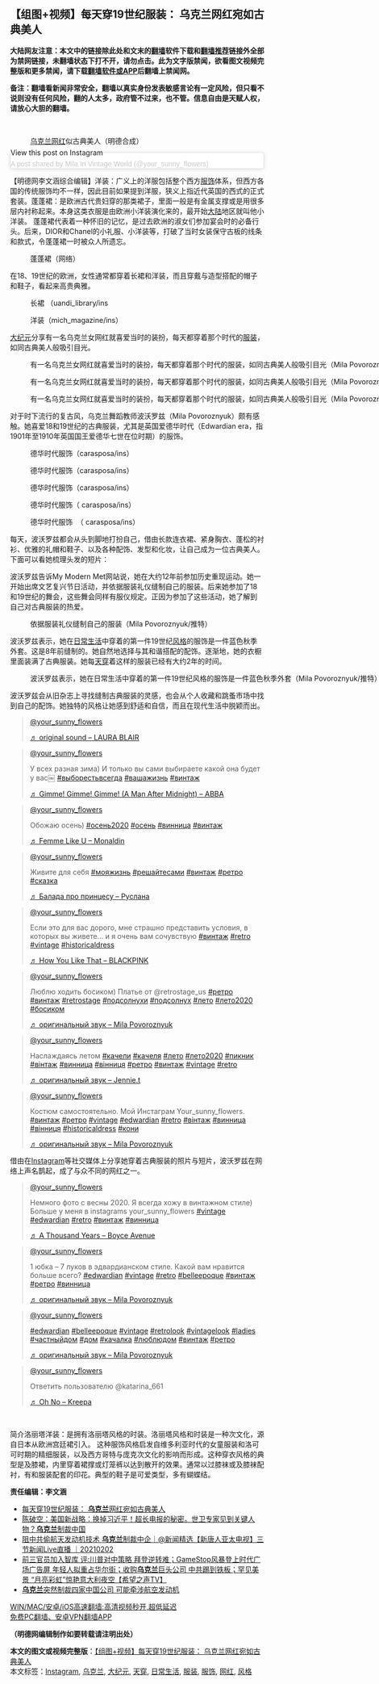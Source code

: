  <h2>【组图+视频】每天穿19世纪服装： 乌克兰网红宛如古典美人</h2> <p class="notice"><b>大陆网友注意：本文中的链接除此处和文末的<a href="https://github.com/bannedbook/fanqiang" >翻墙</a>软件下载和<a href="https://github.com/killgcd/justmysocks/blob/master/README.md">翻墙推荐</a>链接外全部为禁网链接，未翻墙状态下打不开，请勿点击。此为文字版禁闻，欲看图文视频完整版和更多禁闻，请下载<a href="https://github.com/bannedbook/fanqiang">翻墙软件或APP</a>后翻墙上禁闻网。</p><p>备注：翻墙看新闻非常安全，翻墙以真实身份发表敏感言论有一定风险，但只看不说则没有任何风险，翻的人太多，政府管不过来，也不管。信息自由是天赋人权，请放心大胆的翻墙。</b></p>  <div class="entry"> <br /> <figure><a href="https://i1.wp.com/upload-images-bucket-v64rleca837do.s3.eu-west-1.amazonaws.com/wp-content/uploads/2021/02/02172531/%E6%9C%AA%E6%A0%87%E9%A2%98-1-8.jpg?fit=860%2C484&#038;ssl=1" data-caption=" 乌克兰网红似古典美人（明德合成）"></a><figcaption class="wp-caption-text"> <a href="https://www.bannedbook.org/bnews/tag/%e4%b9%8c%e5%85%8b%e5%85%b0/" class="st_tag internal_tag" rel="tag" title="标签 乌克兰 下的日志">乌克兰</a><a href="https://www.bannedbook.org/bnews/tag/%e7%bd%91%e7%ba%a2/" class="st_tag internal_tag" rel="tag" title="标签 网红 下的日志">网红</a>似古典美人（明德合成）</figcaption></figure> <blockquote class="instagram-media" data-instgrm-captioned data-instgrm-permalink="https://www.instagram.com/p/CKyH6C8hMGf/?utm_source=ig_embed&amp;utm_campaign=loading" data-instgrm-version="13" style=" background:#FFF; border:0; border-radius:3px; box-shadow:0 0 1px 0 rgba(0,0,0,0.5),0 1px 10px 0 rgba(0,0,0,0.15); margin: 1px; max-width:658px; min-width:326px; padding:0; width:99.375%; width:-webkit-calc(100% - 2px); width:calc(100% - 2px);"><p>  <a href="https://www.instagram.com/p/CKyH6C8hMGf/?utm_source=ig_embed&amp;utm_campaign=loading" style=" background:#FFFFFF; line-height:0; padding:0 0; text-align:center; text-decoration:none; width:100%;" target="_blank">             View this post on Instagram                       </p> <p></a> </p> <p><a href="https://www.instagram.com/p/CKyH6C8hMGf/?utm_source=ig_embed&amp;utm_campaign=loading" style=" color:#c9c8cd; font-family:Arial,sans-serif; font-size:14px; font-style:normal; font-weight:normal; line-height:17px; text-decoration:none;" target="_blank">A post shared by Mila In Vintage World (@your_sunny_flowers)</a></p> </blockquote> <p>【明德网李文涵综合编辑】洋装：广义上的洋服包括整个西方<a href="https://www.bannedbook.org/bnews/tag/%E6%9C%8D%E9%A5%B0/" class="st_tag internal_tag" rel="tag" title="标签 服饰 下的日志">服饰</a>体系，但西方各国的传统服饰均不一样，因此目前如果提到洋服，狭义上指近代英国的西式的正式套装。蓬蓬裙：是欧洲古代贵妇穿的那类裙子，里面一般是有金属支撑或是用很多层内衬称起来。本身这类衣服是由欧洲小洋装演化来的，最开始<span class='wp_keywordlink_affiliate'><a href="https://www.bannedbook.org/" title="大陆" target="_blank">大陆</a></span>地区就叫他小洋装。 蓬蓬裙代表着一种怀旧的记忆，是过去欧洲的淑女们参加宴会时的必备行头。后来，DIOR和Chanel的小礼服、小洋装等，打破了当时女装保守古板的线条和款式，令蓬蓬裙一时被众人所遗忘。</p> <figure id="attachment_23933" aria-describedby="caption-attachment-23933" style="width: 1154px" class="wp-caption alignnone"><figcaption id="caption-attachment-23933" class="wp-caption-text">蓬蓬裙（网络）</figcaption></figure> <p>在18、19世纪的欧洲，女性通常都穿着长裙和洋装，而且穿戴与造型搭配的帽子和鞋子，看起来高贵典雅。</p> <figure id="attachment_23928" aria-describedby="caption-attachment-23928" style="width: 1155px" class="wp-caption alignnone"><figcaption id="caption-attachment-23928" class="wp-caption-text">长裙 （uandi_library/ins</figcaption></figure> <figure id="attachment_23927" aria-describedby="caption-attachment-23927" style="width: 1152px" class="wp-caption alignnone"><figcaption id="caption-attachment-23927" class="wp-caption-text">洋装（mich_magazine/ins）</figcaption></figure> <p><span class='wp_keywordlink_affiliate'><a href="http://www.epochtimes.com/" title="大纪元" target="_blank">大纪元</a></span>分享有一名乌克兰女网红就喜爱当时的装扮，每天都穿着那个时代的<a href="https://www.bannedbook.org/bnews/tag/%E6%9C%8D%E8%A3%85/" class="st_tag internal_tag" rel="tag" title="标签 服装 下的日志">服装</a>，如同古典美人般吸引目光。</p> <figure id="attachment_23948" aria-describedby="caption-attachment-23948" style="width: 1153px" class="wp-caption alignnone"><figcaption id="caption-attachment-23948" class="wp-caption-text">有一名乌克兰女网红就喜爱当时的装扮，每天都穿着那个时代的服装，如同古典美人般吸引目光（Mila Povoroznyuk/推特）</figcaption></figure> <figure id="attachment_23946" aria-describedby="caption-attachment-23946" style="width: 1140px" class="wp-caption alignnone"><figcaption id="caption-attachment-23946" class="wp-caption-text">有一名乌克兰女网红就喜爱当时的装扮，每天都穿着那个时代的服装，如同古典美人般吸引目光（Mila Povoroznyuk/推特）</figcaption></figure> <figure id="attachment_23936" aria-describedby="caption-attachment-23936" style="width: 1152px" class="wp-caption alignnone"><figcaption id="caption-attachment-23936" class="wp-caption-text">有一名乌克兰女网红就喜爱当时的装扮，每天都穿着那个时代的服装，如同古典美人般吸引目光（Mila Povoroznyuk/tiktok）</figcaption></figure> <p>对于时下流行的复古风，乌克兰舞蹈教师波沃罗兹（Mila Povoroznyuk）颇有感触。她喜爱18和19世纪的古典服装，尤其是英国爱德华时代（Edwardian era，指1901年至1910年英国国王爱德华七世在位时期）的服饰。</p> <figure id="attachment_23941" aria-describedby="caption-attachment-23941" style="width: 1154px" class="wp-caption alignnone"><figcaption id="caption-attachment-23941" class="wp-caption-text">德华时代服饰（carasposa/ins）</figcaption></figure> <figure id="attachment_23937" aria-describedby="caption-attachment-23937" style="width: 1155px" class="wp-caption alignnone"><figcaption id="caption-attachment-23937" class="wp-caption-text">德华时代服饰（carasposa/ins）</figcaption></figure> <figure id="attachment_23938" aria-describedby="caption-attachment-23938" style="width: 1151px" class="wp-caption alignnone"><figcaption id="caption-attachment-23938" class="wp-caption-text">德华时代服饰（carasposa/ins）</figcaption></figure> <figure id="attachment_23939" aria-describedby="caption-attachment-23939" style="width: 1116px" class="wp-caption alignnone"><figcaption id="caption-attachment-23939" class="wp-caption-text">德华时代服饰（ carasposa/ins）</figcaption></figure> <figure id="attachment_23944" aria-describedby="caption-attachment-23944" style="width: 1155px" class="wp-caption alignnone"><figcaption id="caption-attachment-23944" class="wp-caption-text">德华时代服饰  （ carasposa/ins）</figcaption></figure> <p>每天，波沃罗兹都会从头到脚地打扮自己，借由长款连衣裙、紧身胸衣、蓬松的衬衫、优雅的礼帽和鞋子、以及各种配饰、发型和化妆，让自己成为一位古典美人。下面可以看她梳理头发的短片：</p> <p>波沃罗兹告诉My Modern Met网站说，她在大约12年前参加历史重现运动。她一开始出席文艺复兴节日活动，并依据服装礼仪缝制自己的服装。后来她参加了18和19世纪的舞会，这些舞会同样有服仪规定。正因为参加了这些活动，她了解到自己对古典服装的热爱。</p> <figure id="attachment_23947" aria-describedby="caption-attachment-23947" style="width: 1155px" class="wp-caption alignnone"><figcaption id="caption-attachment-23947" class="wp-caption-text">依据服装礼仪缝制自己的服装（Mila Povoroznyuk/推特）</figcaption></figure> <p>波沃罗兹表示，她在<a href="https://www.bannedbook.org/bnews/tag/%e6%97%a5%e5%b8%b8%e7%94%9f%e6%b4%bb/" class="st_tag internal_tag" rel="tag" title="标签 日常生活 下的日志">日常生活</a>中穿着的第一件19世纪<a href="https://www.bannedbook.org/bnews/tag/%E9%A3%8E%E6%A0%BC/" class="st_tag internal_tag" rel="tag" title="标签 风格 下的日志">风格</a>的服饰是一件蓝色秋季外套。这是8年前缝制的。她自然地选择与其和谐搭配的配饰。逐渐地，她的衣橱里面装满了古典服装。她每<a href="https://www.bannedbook.org/bnews/tag/%E5%A4%A9%E7%A9%BF/" class="st_tag internal_tag" rel="tag" title="标签 天穿 下的日志">天穿</a>着这样的服装已经有大约2年的时间。</p> <figure id="attachment_23950" aria-describedby="caption-attachment-23950" style="width: 1152px" class="wp-caption alignnone"><figcaption id="caption-attachment-23950" class="wp-caption-text">波沃罗兹表示，她在日常生活中穿着的第一件19世纪风格的服饰是一件蓝色秋季外套（Mila Povoroznyuk/推特）</figcaption></figure> <p>波沃罗兹会从旧杂志上寻找缝制古典服装的灵感，也会从个人收藏和跳蚤市场中找到自己的配饰。她独特的风格让她感到舒适和自信，而且在现代生活中脱颖而出。</p> <blockquote class="tiktok-embed" cite="https://www.tiktok.com/@your_sunny_flowers/video/6909397796986637569" data-video-id="6909397796986637569" style="max-width: 605px;min-width: 325px;"><p>  <a target="_blank" title="@your_sunny_flowers" href="https://www.tiktok.com/@your_sunny_flowers">@your_sunny_flowers</a>  </p>  <p> <a target="_blank" title="♬ original sound - LAURA BLAIR" href="https://www.tiktok.com/music/original-sound-6907660612927621890">♬ original sound &#8211; LAURA BLAIR</a>  </p> </blockquote> <blockquote class="tiktok-embed" cite="https://www.tiktok.com/@your_sunny_flowers/video/6907153621209648386" data-video-id="6907153621209648386" style="max-width: 605px;min-width: 325px;"><p>  <a target="_blank" title="@your_sunny_flowers" href="https://www.tiktok.com/@your_sunny_flowers">@your_sunny_flowers</a>  </p> <p>У всех разная зима) И только вы сами выбираете какой она будет у вас￼ <a title="выборестьвсегда" target="_blank" href="https://www.tiktok.com/tag/выборестьвсегда">#выборестьвсегда</a> <a title="вашажизнь" target="_blank" href="https://www.tiktok.com/tag/вашажизнь">#вашажизнь</a> <a title="винтаж" target="_blank" href="https://www.tiktok.com/tag/винтаж">#винтаж</a></p> <p> <a target="_blank" title="♬ Gimme! Gimme! Gimme! (A Man After Midnight) - ABBA" href="https://www.tiktok.com/music/Gimme-Gimme-Gimme-A-Man-After-Midnight-6753526154423961602">♬ Gimme! Gimme! Gimme! (A Man After Midnight) &#8211; ABBA</a>  </p> </blockquote> <blockquote class="tiktok-embed" cite="https://www.tiktok.com/@your_sunny_flowers/video/6890786624427281666" data-video-id="6890786624427281666" style="max-width: 605px;min-width: 325px;"><p>  <a target="_blank" title="@your_sunny_flowers" href="https://www.tiktok.com/@your_sunny_flowers">@your_sunny_flowers</a>  </p> <p>Обожаю осень)  <a title="осень2020" target="_blank" href="https://www.tiktok.com/tag/осень2020">#осень2020</a> <a title="осень" target="_blank" href="https://www.tiktok.com/tag/осень">#осень</a> <a title="винница" target="_blank" href="https://www.tiktok.com/tag/винница">#винница</a> <a title="винтаж" target="_blank" href="https://www.tiktok.com/tag/винтаж">#винтаж</a></p> <p> <a target="_blank" title="♬ Femme Like U - Monaldin" href="https://www.tiktok.com/music/Femme-Like-U-6856826874039912450">♬ Femme Like U &#8211; Monaldin</a>  </p> </blockquote> <blockquote class="tiktok-embed" cite="https://www.tiktok.com/@your_sunny_flowers/video/6888983484614987009" data-video-id="6888983484614987009" style="max-width: 605px;min-width: 325px;"><p>  <a target="_blank" title="@your_sunny_flowers" href="https://www.tiktok.com/@your_sunny_flowers">@your_sunny_flowers</a>  </p> <p>Живите для себя <a title="мояжизнь" target="_blank" href="https://www.tiktok.com/tag/мояжизнь">#мояжизнь</a> <a title="решайтесами" target="_blank" href="https://www.tiktok.com/tag/решайтесами">#решайтесами</a> <a title="винтаж" target="_blank" href="https://www.tiktok.com/tag/винтаж">#винтаж</a> <a title="ретро" target="_blank" href="https://www.tiktok.com/tag/ретро">#ретро</a> <a title="сказка" target="_blank" href="https://www.tiktok.com/tag/сказка">#сказка</a></p> <p> <a target="_blank" title="♬ Балада про принцесу - Руслана" href="https://www.tiktok.com/music/Балада-про-принцесу-6724550670319372289">♬ Балада про принцесу &#8211; Руслана</a>  </p> </blockquote> <blockquote class="tiktok-embed" cite="https://www.tiktok.com/@your_sunny_flowers/video/6888211017420131585" data-video-id="6888211017420131585" style="max-width: 605px;min-width: 325px;"><p>  <a target="_blank" title="@your_sunny_flowers" href="https://www.tiktok.com/@your_sunny_flowers">@your_sunny_flowers</a>  </p> <p>Если это для вас дорого, мне страшно представить условия, в которых вы живете&#8230; и я очень вам сочувствую <a title="винтаж" target="_blank" href="https://www.tiktok.com/tag/винтаж">#винтаж</a> <a title="retro" target="_blank" href="https://www.tiktok.com/tag/retro">#retro</a> <a title="vintage" target="_blank" href="https://www.tiktok.com/tag/vintage">#vintage</a> <a title="historicaldress" target="_blank" href="https://www.tiktok.com/tag/historicaldress">#historicaldress</a></p>  <p> <a target="_blank" title="♬ How You Like That - BLACKPINK" href="https://www.tiktok.com/music/How-You-Like-That-6842582526297393154">♬ How You Like That &#8211; BLACKPINK</a>  </p> </blockquote> <blockquote class="tiktok-embed" cite="https://www.tiktok.com/@your_sunny_flowers/video/6860539387936034049" data-video-id="6860539387936034049" style="max-width: 605px;min-width: 325px;"><p>  <a target="_blank" title="@your_sunny_flowers" href="https://www.tiktok.com/@your_sunny_flowers">@your_sunny_flowers</a>  </p> <p>Люблю ходить босиком) Платье от @retrostage_us <a title="ретро" target="_blank" href="https://www.tiktok.com/tag/ретро">#ретро</a> <a title="винтаж" target="_blank" href="https://www.tiktok.com/tag/винтаж">#винтаж</a> <a title="retrostage" target="_blank" href="https://www.tiktok.com/tag/retrostage">#retrostage</a> <a title="подсолнухи" target="_blank" href="https://www.tiktok.com/tag/подсолнухи">#подсолнухи</a> <a title="подсолнух" target="_blank" href="https://www.tiktok.com/tag/подсолнух">#подсолнух</a> <a title="лето" target="_blank" href="https://www.tiktok.com/tag/лето">#лето</a> <a title="лето2020" target="_blank" href="https://www.tiktok.com/tag/лето2020">#лето2020</a> <a title="босиком" target="_blank" href="https://www.tiktok.com/tag/босиком">#босиком</a></p> <p> <a target="_blank" title="♬ оригинальный звук - Mila Povoroznyuk" href="https://www.tiktok.com/music/оригинальный-звук-6860539407884241665">♬ оригинальный звук &#8211; Mila Povoroznyuk</a>  </p> </blockquote> <blockquote class="tiktok-embed" cite="https://www.tiktok.com/@your_sunny_flowers/video/6848502966408744197" data-video-id="6848502966408744197" style="max-width: 605px;min-width: 325px;"><p>  <a target="_blank" title="@your_sunny_flowers" href="https://www.tiktok.com/@your_sunny_flowers">@your_sunny_flowers</a>  </p> <p>Наслаждаясь летом <a title="качели" target="_blank" href="https://www.tiktok.com/tag/качели">#качели</a> <a title="качеля" target="_blank" href="https://www.tiktok.com/tag/качеля">#качеля</a> <a title="лето" target="_blank" href="https://www.tiktok.com/tag/лето">#лето</a> <a title="лето2020" target="_blank" href="https://www.tiktok.com/tag/лето2020">#лето2020</a> <a title="пикник" target="_blank" href="https://www.tiktok.com/tag/пикник">#пикник</a> <a title="вінтаж" target="_blank" href="https://www.tiktok.com/tag/вінтаж">#вінтаж</a> <a title="винница" target="_blank" href="https://www.tiktok.com/tag/винница">#винница</a> <a title="вінниця" target="_blank" href="https://www.tiktok.com/tag/вінниця">#вінниця</a> <a title="ретро" target="_blank" href="https://www.tiktok.com/tag/ретро">#ретро</a> <a title="винтаж" target="_blank" href="https://www.tiktok.com/tag/винтаж">#винтаж</a> <a title="vintage" target="_blank" href="https://www.tiktok.com/tag/vintage">#vintage</a> <a title="retro" target="_blank" href="https://www.tiktok.com/tag/retro">#retro</a></p> <p> <a target="_blank" title="♬ оригинальный звук - Jennie.t" href="https://www.tiktok.com/music/оригинальный-звук-6839393751094397701">♬ оригинальный звук &#8211; Jennie.t</a>  </p> </blockquote> <blockquote class="tiktok-embed" cite="https://www.tiktok.com/@your_sunny_flowers/video/6845514913213959430" data-video-id="6845514913213959430" style="max-width: 605px;min-width: 325px;"><p>  <a target="_blank" title="@your_sunny_flowers" href="https://www.tiktok.com/@your_sunny_flowers">@your_sunny_flowers</a>  </p> <p>Костюм самостоятельно. Мой Инстаграм Your_sunny_flowers. <a title="винтаж" target="_blank" href="https://www.tiktok.com/tag/винтаж">#винтаж</a> <a title="ретро" target="_blank" href="https://www.tiktok.com/tag/ретро">#ретро</a> <a title="vintage" target="_blank" href="https://www.tiktok.com/tag/vintage">#vintage</a> <a title="edwardian" target="_blank" href="https://www.tiktok.com/tag/edwardian">#edwardian</a> <a title="retro" target="_blank" href="https://www.tiktok.com/tag/retro">#retro</a> <a title="вінтаж" target="_blank" href="https://www.tiktok.com/tag/вінтаж">#вінтаж</a> <a title="винница" target="_blank" href="https://www.tiktok.com/tag/винница">#винница</a> <a title="вінниця" target="_blank" href="https://www.tiktok.com/tag/вінниця">#вінниця</a> <a title="historicaldress" target="_blank" href="https://www.tiktok.com/tag/historicaldress">#historicaldress</a> <a title="кони" target="_blank" href="https://www.tiktok.com/tag/кони">#кони</a></p> <p> <a target="_blank" title="♬ оригинальный звук - Mila Povoroznyuk" href="https://www.tiktok.com/music/оригинальный-звук-6845514838895119110">♬ оригинальный звук &#8211; Mila Povoroznyuk</a>  </p> </blockquote> <p>借由在<a href="https://www.bannedbook.org/bnews/tag/instagram/" class="st_tag internal_tag" rel="tag" title="标签 Instagram 下的日志">Instagram</a>等社交媒体上分享她穿着古典服装的照片与短片，波沃罗兹在网络上声名鹊起，成了与众不同的网红之一。</p> <blockquote class="tiktok-embed" cite="https://www.tiktok.com/@your_sunny_flowers/video/6832981214094216454" data-video-id="6832981214094216454" style="max-width: 605px;min-width: 325px;"><p>  <a target="_blank" title="@your_sunny_flowers" href="https://www.tiktok.com/@your_sunny_flowers">@your_sunny_flowers</a>  </p>  <p>Немного фото с весны 2020. Я всегда хожу в винтажном стиле) Больше у меня в instagrams your_sunny_flowers <a title="vintage" target="_blank" href="https://www.tiktok.com/tag/vintage">#vintage</a> <a title="edwardian" target="_blank" href="https://www.tiktok.com/tag/edwardian">#edwardian</a> <a title="retro" target="_blank" href="https://www.tiktok.com/tag/retro">#retro</a> <a title="винтаж" target="_blank" href="https://www.tiktok.com/tag/винтаж">#винтаж</a> <a title="винница" target="_blank" href="https://www.tiktok.com/tag/винница">#винница</a></p> <p> <a target="_blank" title="♬ A Thousand Years - Boyce Avenue" href="https://www.tiktok.com/music/A-Thousand-Years-6636642819312192258">♬ A Thousand Years &#8211; Boyce Avenue</a>  </p> </blockquote> <blockquote class="tiktok-embed" cite="https://www.tiktok.com/@your_sunny_flowers/video/6828048404371868933" data-video-id="6828048404371868933" style="max-width: 605px;min-width: 325px;"><p>  <a target="_blank" title="@your_sunny_flowers" href="https://www.tiktok.com/@your_sunny_flowers">@your_sunny_flowers</a>  </p> <p>1 юбка &#8211; 7 луков в эдвардианском стиле. Какой вам нравится больше всего? <a title="edwardian" target="_blank" href="https://www.tiktok.com/tag/edwardian">#edwardian</a> <a title="vintage" target="_blank" href="https://www.tiktok.com/tag/vintage">#vintage</a> <a title="retro" target="_blank" href="https://www.tiktok.com/tag/retro">#retro</a> <a title="belleepoque" target="_blank" href="https://www.tiktok.com/tag/belleepoque">#belleepoque</a> <a title="винтаж" target="_blank" href="https://www.tiktok.com/tag/винтаж">#винтаж</a> <a title="ретро" target="_blank" href="https://www.tiktok.com/tag/ретро">#ретро</a> <a title="винница" target="_blank" href="https://www.tiktok.com/tag/винница">#винница</a></p> <p> <a target="_blank" title="♬ оригинальный звук - Mila Povoroznyuk" href="https://www.tiktok.com/music/оригинальный-звук-6828048347056704262">♬ оригинальный звук &#8211; Mila Povoroznyuk</a>  </p> </blockquote> <blockquote class="tiktok-embed" cite="https://www.tiktok.com/@your_sunny_flowers/video/6821198250196897030" data-video-id="6821198250196897030" style="max-width: 605px;min-width: 325px;"><p>  <a target="_blank" title="@your_sunny_flowers" href="https://www.tiktok.com/@your_sunny_flowers">@your_sunny_flowers</a>  </p> <p><a title="edwardian" target="_blank" href="https://www.tiktok.com/tag/edwardian">#edwardian</a> <a title="belleepoque" target="_blank" href="https://www.tiktok.com/tag/belleepoque">#belleepoque</a> <a title="vintage" target="_blank" href="https://www.tiktok.com/tag/vintage">#vintage</a> <a title="retrolook" target="_blank" href="https://www.tiktok.com/tag/retrolook">#retrolook</a> <a title="vintagelook" target="_blank" href="https://www.tiktok.com/tag/vintagelook">#vintagelook</a> <a title="ladies" target="_blank" href="https://www.tiktok.com/tag/ladies">#ladies</a> <a title="частныйдом" target="_blank" href="https://www.tiktok.com/tag/частныйдом">#частныйдом</a> <a title="дом" target="_blank" href="https://www.tiktok.com/tag/дом">#дом</a> <a title="качалка" target="_blank" href="https://www.tiktok.com/tag/качалка">#качалка</a> <a title="люблюдом" target="_blank" href="https://www.tiktok.com/tag/люблюдом">#люблюдом</a> <a title="винтаж" target="_blank" href="https://www.tiktok.com/tag/винтаж">#винтаж</a> <a title="ретро" target="_blank" href="https://www.tiktok.com/tag/ретро">#ретро</a></p> <p> <a target="_blank" title="♬ оригинальный звук - Mila Povoroznyuk" href="https://www.tiktok.com/music/оригинальный-звук-6821198260624001798">♬ оригинальный звук &#8211; Mila Povoroznyuk</a>  </p> </blockquote> <blockquote class="tiktok-embed" cite="https://www.tiktok.com/@your_sunny_flowers/video/6920516760340794625" data-video-id="6920516760340794625" style="max-width: 605px;min-width: 325px;"><p>  <a target="_blank" title="@your_sunny_flowers" href="https://www.tiktok.com/@your_sunny_flowers">@your_sunny_flowers</a>  </p> <p>Ответить пользователю @katarina_661</p> <p> <a target="_blank" title="♬ Oh No - Kreepa" href="https://www.tiktok.com/music/Oh-No-6586947002464996102">♬ Oh No &#8211; Kreepa</a>  </p> </blockquote> <p>&nbsp;</p>  <p>简介洛丽塔洋装：是拥有洛丽塔风格的时装。洛丽塔风格和时装是一种次文化，源自日本从欧洲宫廷裙引入。 这种服饰风格启发自维多利亚时代的女童服装和洛可可时期的精细服装，以及西方哥特与庞克次文化的影响而形成。这种穿衣风格的典型是及膝裙，内里穿着裙撑或灯笼裤以达到散开的效果。通常以过膝袜或及膝袜配衬，有和服装配套的印花。典型的鞋子是可爱类型，多有蝴蝶结。</p> <p><strong>责任编辑：李文涵 </strong></p> <ul class='op-related-articles' title='相关阅读'> <li><a href='https://www.bannedbook.org/bnews/comments/20210203/1480163.html' target='_blank'>每天穿19世纪服装： <b>乌克兰</b>网红宛如古典美人</a></li> <li><a href='https://www.bannedbook.org/bnews/cbnews/20210202/1480040.html' target='_blank'>陈破空：美国新战略：换掉习近平！超长电报的秘密。世卫专家见到关键人物？<b>乌克兰</b>制裁中国</a></li> <li><a href='https://www.bannedbook.org/bnews/bannedvideo/20210202/1479964.html' target='_blank'>阻中共偷航天发动机技术 <b>乌克兰</b>制裁中企｜@新闻精选【新唐人亚太电视】三节新闻Live直播 ｜20210202</a></li> <li><a href='https://www.bannedbook.org/bnews/cbnews/20210201/1478821.html' target='_blank'>前三官员加入智库 评:川普对中策略 拜登逆转难；GameStop风暴登上时代广场广告屏  年轻人拟重占华尔街；收购<b>乌克兰</b>巨头公司  中共踢到铁板；罕见美景 “月亮彩虹”惊艳意大利夜空【希望之声TV】</a></li> <li><a href='https://www.bannedbook.org/bnews/ssgc/20210201/1478761.html' target='_blank'><b>乌克兰</b>突然制裁四家中国公司 可能牵涉航空发动机</a></li> </ul> <p class="texttj"> <a href="https://github.com/bannedbook/fanqiang/wiki/V2ray%E6%9C%BA%E5%9C%BA" target="_blank">WIN/MAC/安卓/iOS高速翻墙:高清视频秒开,超低延迟</a><br/> <a href="https://github.com/bannedbook/fanqiang/wiki/%E7%A6%81%E9%97%BB%E7%BD%91%E5%AE%89%E5%8D%93%E7%BF%BB%E5%A2%99%E6%96%B0%E9%97%BBAPP" target="_blank">免费PC翻墙、安卓VPN翻墙APP</a></p><p><strong>（明德网编辑制作如要转载请注明出处） </strong></p><a name='sharetosocial'></a>       <div><b>本文的图文或视频完整版</b>：<a href='https://www.bannedbook.org/bnews/comments/20210203/1480191.html'>【组图+视频】每天穿19世纪服装： 乌克兰网红宛如古典美人</a></div>  </div><!--END ENTRY--> <div class="postfooter"> <div>本文标签：<a href="https://www.bannedbook.org/bnews/tag/instagram/" rel="tag">Instagram</a>, <a href="https://www.bannedbook.org/bnews/tag/%e4%b9%8c%e5%85%8b%e5%85%b0/" rel="tag">乌克兰</a>, <a href="https://www.bannedbook.org/bnews/tag/%e5%a4%a7%e7%ba%aa%e5%85%83/" rel="tag">大纪元</a>, <a href="https://www.bannedbook.org/bnews/tag/%E5%A4%A9%E7%A9%BF/" rel="tag">天穿</a>, <a href="https://www.bannedbook.org/bnews/tag/%e6%97%a5%e5%b8%b8%e7%94%9f%e6%b4%bb/" rel="tag">日常生活</a>, <a href="https://www.bannedbook.org/bnews/tag/%E6%9C%8D%E8%A3%85/" rel="tag">服装</a>, <a href="https://www.bannedbook.org/bnews/tag/%E6%9C%8D%E9%A5%B0/" rel="tag">服饰</a>, <a href="https://www.bannedbook.org/bnews/tag/%e7%bd%91%e7%ba%a2/" rel="tag">网红</a>, <a href="https://www.bannedbook.org/bnews/tag/%E9%A3%8E%E6%A0%BC/" rel="tag">风格</a></div>  </div><!--END POSTFOOTER--> 